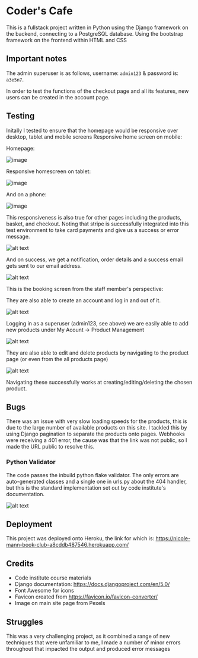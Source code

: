 # Coder's Cafe 
This is a fullstack project written in Python using the Django framework on the backend, connecting to a PostgreSQL database. Using the bootstrap framework on the frontend within HTML and CSS

## Important notes 
The admin superuser is as follows, username: `admin123` & password is: `a3e5n7`.

In order to test the functions of the checkout page and all its features, new users can be created in the account page.

## Testing
Initally I tested to ensure that the homepage would be responsive over desktop, tablet and mobile screens
Responsive home screen on mobile:

Homepage:

![image](image.png)

Responsive homescreen on tablet: 

![image](image-1.png)

And on a phone:

![image](image-2.png)

This responsiveness is also true for other pages including the products, basket, and checkout. Noting that stripe is successfully integrated into this test environment to take card payments and give us a success or error message.

![alt text](image-6.png)

And on success, we get a notification, order details and a success email gets sent to our email address.

![alt text](image-7.png)

This is the booking screen from the staff member's perspective:

They are also able to create an account and log in and out of it.

![alt text](image-3.png)

Logging in as a superuser (admin123, see above) we are easily able to add new products under My Acount -> Product Management

![alt text](image-4.png)

They are also able to edit and delete products by navigating to the product page (or even from the all products page)

![alt text](image-5.png)

Navigating these successfully works at creating/editing/deleting the chosen product.

## Bugs 

There was an issue with very slow loading speeds for the products, this is due to the large number of available products on this site. I tackled this by using Django pagination to separate the products onto pages.
Webhooks were receiving a 401 error, the cause was that the link was not public, so I made the URL public to resolve this.

### Python Validator

The code passes the inbuild python flake validator. The only errors are auto-generated classes and a single one in urls.py about the 404 handler, but this is the standard implementation set out by code institute's documentation.

![alt text](image-8.png)


## Deployment 

This project was deployed onto Heroku, the link for which is: https://nicole-mann-book-club-a8cddb487546.herokuapp.com/

## Credits 

- Code institute course materials
- Django documentation: https://docs.djangoproject.com/en/5.0/
- Font Awesome for icons
- Favicon created from https://favicon.io/favicon-converter/
- Image on main site page from Pexels

## Struggles

This was a very challenging project, as it combined a range of new techniques that were unfamiliar to me, I made a number of minor errors throughout that impacted the output and produced error messages







